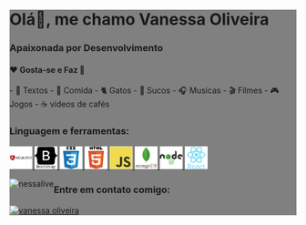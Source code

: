 <div style="background-color: grey;">
<h1 align="left">Olá👋, me chamo Vanessa Oliveira</h1>
<h3 align="left">Apaixonada por Desenvolvimento</h3>

<h4 align = "left">❤️ Gosta-se e Faz 🌻</h4>
- 📓 Textos
- 🍰 Comida
- 🐈 Gatos
- 🥤 Sucos
- 🎧 Musicas 
- 🎬 Filmes
- 🎮 Jogos
- ☕ videos de cafés

<h3 align="left">Linguagem e ferramentas:</h3>
<p align="left"> <a href="https://angular.io" target="_blank" rel="noreferrer"> <img src="https://raw.githubusercontent.com/devicons/devicon/master/icons/angularjs/angularjs-original-wordmark.svg" alt="angularjs" width="40" height="40"/> </a> <a href="https://getbootstrap.com" target="_blank" rel="noreferrer"> <img src="https://raw.githubusercontent.com/devicons/devicon/master/icons/bootstrap/bootstrap-plain-wordmark.svg" alt="bootstrap" width="40" height="40"/> </a> <a href="https://www.w3schools.com/css/" target="_blank" rel="noreferrer"> <img src="https://raw.githubusercontent.com/devicons/devicon/master/icons/css3/css3-original-wordmark.svg" alt="css3" width="40" height="40"/> </a> <a href="https://www.w3.org/html/" target="_blank" rel="noreferrer"> <img src="https://raw.githubusercontent.com/devicons/devicon/master/icons/html5/html5-original-wordmark.svg" alt="html5" width="40" height="40"/> </a> <a href="https://developer.mozilla.org/en-US/docs/Web/JavaScript" target="_blank" rel="noreferrer"> <img src="https://raw.githubusercontent.com/devicons/devicon/master/icons/javascript/javascript-original.svg" alt="javascript" width="40" height="40"/> </a> <a href="https://www.mongodb.com/" target="_blank" rel="noreferrer"> <img src="https://raw.githubusercontent.com/devicons/devicon/master/icons/mongodb/mongodb-original-wordmark.svg" alt="mongodb" width="40" height="40"/> </a> <a href="https://nodejs.org" target="_blank" rel="noreferrer"> <img src="https://raw.githubusercontent.com/devicons/devicon/master/icons/nodejs/nodejs-original-wordmark.svg" alt="nodejs" width="40" height="40"/> </a> <a href="https://reactjs.org/" target="_blank" rel="noreferrer"> <img src="https://raw.githubusercontent.com/devicons/devicon/master/icons/react/react-original-wordmark.svg" alt="react" width="40" height="40"/> </a> </p>

<p><img align="left" src="https://github-readme-stats.vercel.app/api/top-langs?username=nessalive&show_icons=true&locale=en&layout=compact" alt="nessalive" /></p>

<h3 align="left">Entre em contato comigo:</h3>
<p align="left">
<a href="[https://linkedin.com/in/vanessa oliveira](https://www.linkedin.com/in/vanessa-oliveira-n-s/)" target="blank"><img align="center" src="https://raw.githubusercontent.com/rahuldkjain/github-profile-readme-generator/master/src/images/icons/Social/linked-in-alt.svg" alt="vanessa oliveira" height="30" width="40" /></a>
</p>
</div>
